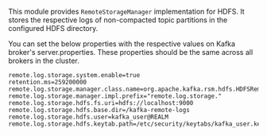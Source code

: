This module provides `RemoteStorageManager` implementation for HDFS. It stores the respective logs of non-compacted topic partitions in the configured HDFS directory.   

You can set the below properties with the respective values on Kafka broker's server.properties. These properties should be the same across all brokers in the cluster.  

```
remote.log.storage.system.enable=true
retention.ms=259200000
remote.log.storage.manager.class.name=org.apache.kafka.rsm.hdfs.HDFSRemoteStorageManager
remote.log.storage.manager.impl.prefix="remote.log.storage."
remote.log.storage.hdfs.fs.uri=hdfs://localhost:9000
remote.log.storage.hdfs.base.dir=/kafka-remote-logs
remote.log.storage.hdfs.user=kafka_user@REALM
remote.log.storage.hdfs.keytab.path=/etc/security/keytabs/kafka_user.keytab
```
